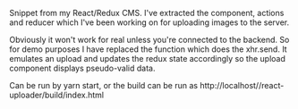 Snippet from my React/Redux CMS. I've extracted the component, actions and reducer which I've been working on for uploading images to the server.

Obviously it won't work for real unless you're connected to the backend. So for demo purposes I have replaced the function which does the xhr.send. It emulates an upload and updates the redux state accordingly so the upload component displays pseudo-valid data.

Can be run by yarn start, or the build can be run as http://localhost//react-uploader/build/index.html
